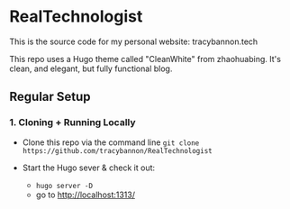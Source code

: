 # RealTechnologist
This is the source code for my personal website: tracybannon.tech

This repo uses a Hugo theme called "CleanWhite" from zhaohuabing.  It's clean, and elegant, but fully functional blog.

## Regular Setup

 ### 1. Cloning + Running Locally

  - Clone this repo via the command line `git clone https://github.com/tracybannon/RealTechnologist`

 - Start the Hugo sever & check it out:

   - `hugo server -D`
   - go to [http://localhost:1313/](http://localhost:1313/)


